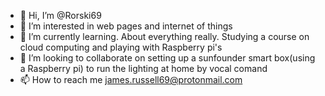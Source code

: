 - 👋 Hi, I’m @Rorski69
- 👀 I’m interested in web pages and internet of things
- 🌱 I’m currently learning. About everything really. Studying a course on cloud computing and playing with Raspberry pi's
- 💞️ I’m looking to collaborate on setting up a sunfounder smart box(using a Raspberry pi) to run the lighting at home by vocal comand
- 📫 How to reach me james.russell69@protonmail.com

<!---
Rorski69/Rorski69 is a ✨ special ✨ repository because its `README.md` (this file) appears on your GitHub profile.
You can click the Preview link to take a look at your changes.
--->
